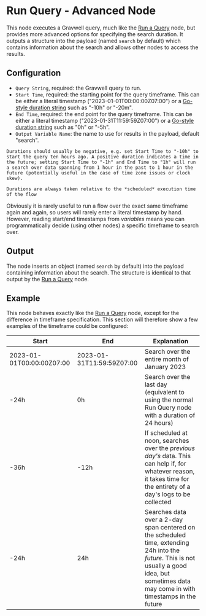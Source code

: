 # Run Query - Advanced Node

This node executes a Gravwell query, much like the [Run a Query](runquery) node, but provides more advanced options for specifying the search duration. It outputs a structure into the payload (named `search` by default) which contains information about the search and allows other nodes to access the results.

## Configuration

* `Query String`, required: the Gravwell query to run.
* `Start Time`, required: the starting point for the query timeframe. This can be either a literal timestamp ("2023-01-01T00:00:00Z07:00") or a [Go-style duration string](https://pkg.go.dev/time#ParseDuration) such as "-10h" or "-20m".
* `End Time`, required: the end point for the query timeframe. This can be either a literal timestamp ("2023-01-31T11:59:59Z07:00") or a [Go-style duration string](https://pkg.go.dev/time#ParseDuration) such as "0h" or "-5h".
* `Output Variable Name`: the name to use for results in the payload, default "search".

```{note}
Durations should usually be negative, e.g. set Start Time to "-10h" to start the query ten hours ago. A positive duration indicates a time in the future; setting Start Time to "-1h" and End Time to "1h" will run a search over data spanning from 1 hour in the past to 1 hour in the future (potentially useful in the case of time zone issues or clock skew).

Durations are always taken relative to the *scheduled* execution time of the flow
```

Obviously it is rarely useful to run a flow over the exact same timeframe again and again, so users will rarely enter a literal timestamp by hand. However, reading start/end timestamps from *variables* means you can programmatically decide (using other nodes) a specific timeframe to search over.

## Output

The node inserts an object (named `search` by default) into the payload containing information about the search. The structure is identical to that output by the [Run a Query](runquery) node.

## Example

This node behaves exactly like the [Run a Query](runquery) node, except for the difference in timeframe specification. This section will therefore show a few examples of the timeframe could be configured:

| Start | End | Explanation |
|-------|-----|-------------|
| 2023-01-01T00:00:00Z07:00 | 2023-01-31T11:59:59Z07:00 | Search over the entire month of January 2023 |
| -24h | 0h | Search over the last day (equivalent to using the normal Run Query node with a duration of 24 hours) |
| -36h | -12h | If scheduled at noon, searches over the *previous day's* data. This can help if, for whatever reason, it takes time for the entirety of a day's logs to be collected |
| -24h | 24h | Searches data over a 2-day span centered on the scheduled time, extending 24h into the *future*. This is not usually a good idea, but sometimes data may come in with timestamps in the future |
